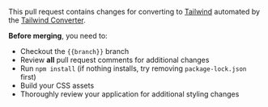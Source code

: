 This pull request contains changes for converting to [Tailwind](https://tailwindcss.com/) automated by the [Tailwind Converter](https://laravelshift.com/convert-bootstrap-to-tailwind-css).

**Before merging**, you need to:

- Checkout the `{{branch}}` branch
- Review **all** pull request comments for additional changes
- Run `npm install` (if nothing installs, try removing `package-lock.json` first)
- Build your CSS assets
- Thoroughly review your application for additional styling changes

